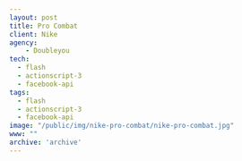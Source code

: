 ```yaml
---
layout: post
title: Pro Combat
client: Nike
agency:
    - Doubleyou
tech:
  - flash
  - actionscript-3
  - facebook-api
tags:
  - flash
  - actionscript-3
  - facebook-api
image: "/public/img/nike-pro-combat/nike-pro-combat.jpg"
www: ""
archive: 'archive'
---
```

